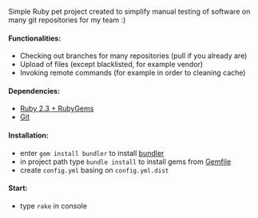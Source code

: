 Simple Ruby pet project created to simplify manual testing of software on many git repositories for my team :)

#### Functionalities:
- Checking out branches for many repositories (pull if you already are)
- Upload of files (except blacklisted, for example vendor)
- Invoking remote commands (for example in order to cleaning cache)

#### Dependencies:
- [Ruby 2.3 + RubyGems](http://rubyinstaller.org/downloads/)
- [Git](https://git-scm.com/downloads)

#### Installation:
- enter `gem install bundler` to install [bundler](http://bundler.io/)
- in project path type `bundle install` to install gems from [Gemfile](https://github.com/pdaw/brancher/blob/master/Gemfile)
- create `config.yml` basing on `config.yml.dist`

#### Start:
- type `rake` in console

